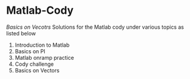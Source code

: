 # Matlab-Cody
*Basics on Vecotrs*
Solutions for the Matlab cody under various topics as listed below
1. Introduction to Matlab
2. Basics on PI
3. Matlab onramp practice
4. Cody challenge
5. Basics on Vectors

